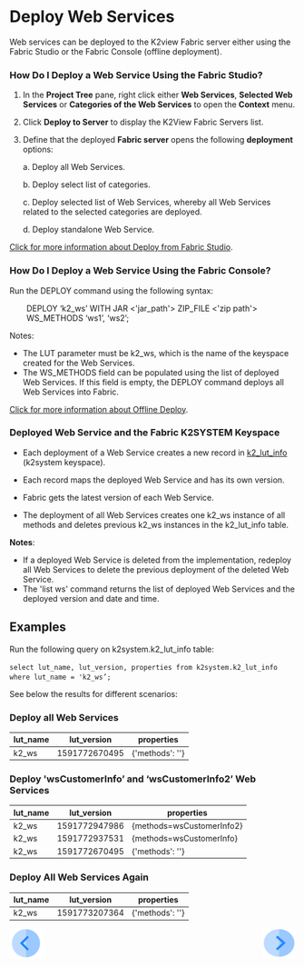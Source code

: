 # Deploy Web Services

Web services can be deployed to the K2view Fabric server either using the Fabric Studio or the Fabric Console (offline deployment).

### How Do I Deploy a Web Service Using the Fabric Studio?

1. In the **Project Tree** pane, right click either **Web Services**, **Selected Web Services** or **Categories of the Web Services** to open the **Context** menu.
2. Click **Deploy to Server** to display the K2View Fabric Servers list.
3. Define that the deployed **Fabric server** opens the following **deployment** options: 
   
    a. Deploy all Web Services.
    
    b. Deploy select list of categories.
   
    c. Deploy selected list of Web Services, whereby all Web Services related to the selected categories are deployed.
    
    d. Deploy standalone Web Service.
    

[Click for more information about Deploy from Fabric Studio](/articles/16_deploy_fabric/02_deploy_from_Fabric_Studio.md).

### How Do I Deploy a Web Service Using the Fabric Console?

Run the DEPLOY command using the following syntax:

<p style="padding-left: 30px;">DEPLOY ‘k2_ws’ WITH JAR <'jar_path'> ZIP_FILE <'zip path'> WS_METHODS ‘ws1’, ‘ws2’;  </p>

Notes: 

- The LUT parameter must be k2_ws, which is the name of the keyspace created for the Web Services. 
- The WS_METHODS field can be populated using the list of deployed Web Services. If this field is empty, the DEPLOY command deploys all Web Services into Fabric. 

[Click for more information about Offline Deploy](/articles/16_deploy_fabric/03_offline_deploy.md).

### Deployed Web Service and the Fabric K2SYSTEM Keyspace  

- Each deployment of a Web Service creates a new record in [k2_lut_info](/articles/02_fabric_architecture/06_cassandra_keyspaces_for_fabric.md) (k2system keyspace). 

- Each record maps the deployed Web Service and has its own version.

- Fabric gets the latest version of each Web Service.

- The deployment of all Web Services creates one k2_ws instance of all methods and deletes previous k2_ws instances in the k2_lut_info table.


**Notes**: 
- If a deployed Web Service is deleted from the implementation, redeploy all Web Services to delete the previous deployment of the deleted Web Service.
- The 'list ws' command returns the list of deployed Web Services and the deployed version and date and time.

## Examples 

Run the following query on k2system.k2_lut_info table:

`select lut_name, lut_version, properties from k2system.k2_lut_info where lut_name = 'k2_ws’;` 

See below the results for different scenarios:

### Deploy all Web Services  

| lut_name | lut_version   | properties      |
| -------- | ------------- | --------------- |
| k2_ws    | 1591772670495 | {'methods': ''} |

### Deploy 'wsCustomerInfo’ and ‘wsCustomerInfo2’ Web Services 

| lut_name | lut_version   | properties                |
| -------- | ------------- | ------------------------- |
| k2_ws    | 1591772947986 | {methods=wsCustomerInfo2} |
| k2_ws    | 1591772937531 | {methods=wsCustomerInfo}  |
| k2_ws    | 1591772670495 | {'methods': ''}           |



### Deploy All Web Services Again 

| lut_name | lut_version   | properties      |
| -------- | ------------- | --------------- |
| k2_ws    | 1591773207364 | {'methods': ''} |



[![Previous](/articles/images/Previous.png)](/articles/15_web_services/06_web_services_code_examples.md)[<img align="right" width="60" height="54" src="/articles/images/Next.png">](/articles/15_web_services/08_web_services_input_parameters.md)
